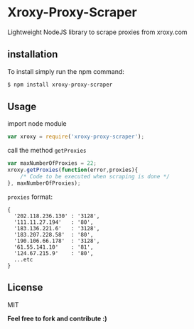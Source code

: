 Xroxy-Proxy-Scraper
=================

Lightweight NodeJS library to scrape proxies from xroxy.com

installation
---
To install simply run the npm command:
```sh
$ npm install xroxy-proxy-scraper
```
Usage
---
import node module
```js
var xroxy = require('xroxy-proxy-scraper');
```
call the method ```getProxies```
```js
var maxNumberOfProxies = 22;
xroxy.getProxies(function(error,proxies){
    /* Code to be executed when scraping is done */
}, maxNumberOfProxies);
```

```proxies``` format:
```
{ 
  '202.118.236.130' : '3128',
  '111.11.27.194'   : '80',
  '183.136.221.6'   : '3128',
  '183.207.228.58'  : '80',
  '190.106.66.178'  : '3128',
  '61.55.141.10'    : '81',
  '124.67.215.9'    : '80',
  ...etc
}
```

License
---
MIT

**Feel free to fork and contribute :)**